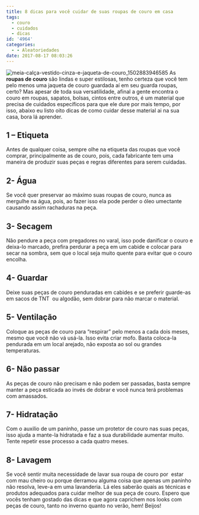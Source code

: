 ```yaml
---
title: 8 dicas para você cuidar de suas roupas de couro em casa
tags:
  - couro
  - cuidados
  - dicas
id: '4964'
categories:
  - - Aleatoriedades
date: 2017-08-17 08:03:26
---
```


![meia-calça-vestido-cinza-e-jaqueta-de-couro_1502883946585](/images/2017/08/meia-calça-vestido-cinza-e-jaqueta-de-couro_1502883946585.jpg) As **roupas de couro** são lindas e super estilosas, tenho certeza que você tem pelo menos uma jaqueta de couro guardada aí em seu guarda roupas, certo? Mas apesar de toda sua versatilidade, afinal a gente encontra o couro em roupas, sapatos, bolsas, cintos entre outros, é um material que precisa de cuidados específicos para que ele dure por mais tempo, por isso, abaixo eu listo oito dicas de como cuidar desse material ai na sua casa, bora lá aprender.

## **1 –** Etiqueta

Antes de qualquer coisa, sempre olhe na etiqueta das roupas que você comprar, principalmente as de couro, pois, cada fabricante tem uma maneira de produzir suas peças e regras diferentes para serem cuidadas.

## 2- Água

Se você quer preservar ao máximo suas roupas de couro, nunca as mergulhe na água, pois, ao fazer isso ela pode perder o óleo umectante causando assim rachaduras na peça.

## 3- Secagem

Não pendure a peça com pregadores no varal, isso pode danificar o couro e deixa-lo marcado, prefira perdurar a peça em um cabide e colocar para secar na sombra, sem que o local seja muito quente para evitar que o couro encolha.

## 4- Guardar

Deixe suas peças de couro penduradas em cabides e se preferir guarde-as em sacos de TNT  ou algodão, sem dobrar para não marcar o material.

## 5- Ventilação

Coloque as peças de couro para “respirar” pelo menos a cada dois meses, mesmo que você não vá usá-la. Isso evita criar mofo. Basta coloca-la pendurada em um local arejado, não exposta ao sol ou grandes temperaturas.

## 6- Não passar

As peças de couro não precisam e não podem ser passadas, basta sempre manter a peça esticada ao invés de dobrar e você nunca terá problemas com amassados.

## 7- Hidratação

Com o auxilio de um paninho, passe um protetor de couro nas suas peças, isso ajuda a mante-la hidratada e faz a sua durabilidade aumentar muito. Tente repetir esse processo a cada quatro meses.

## 8- Lavagem

Se você sentir muita necessidade de lavar sua roupa de couro por  estar com mau cheiro ou porque derramou alguma coisa que apenas um paninho não resolva, leve-a em uma lavanderia. Lá eles saberão quais as técnicas e produtos adequados para cuidar melhor de sua peça de couro. Espero que vocês tenham gostado das dicas e que agora caprichem nos looks com peças de couro, tanto no inverno quanto no verão, hem! Beijos!

